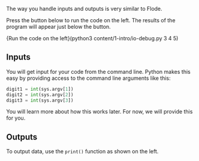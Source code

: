 The way you handle inputs and outputs is very similar to Flode. 

Press the button below to run the code on the left. The results of the program will appear just below the button.

{Run the code on the left}(python3 content/1-intro/io-debug.py 3 4 5)

## Inputs
You will get input for your code from the command line. Python makes this easy by providing access to the command line arguments like this:

```python
digit1 = int(sys.argv[1])
digit2 = int(sys.argv[2])
digit3 = int(sys.argv[3])
```
You will learn more about how this works later. For now, we will provide this for you.

## Outputs
To output data, use the `print()` function as shown on the left.

